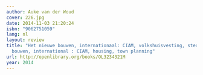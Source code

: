 ```yaml
---
author: Auke van der Woud
cover: 226.jpg
date: 2014-11-03 21:20:24
isbn: "9062751059"
lang: nl
layout: review
title: "Het nieuwe bouwen, internationaal: CIAM, volkshuisvesting, stedebouw Het nieuwe
  bouwen, international : CIAM, housing, town planning"
url: http://openlibrary.org/books/OL3234321M
year: 2014
---
```

